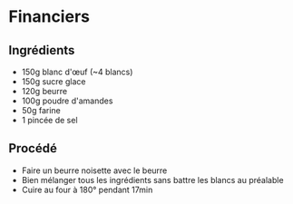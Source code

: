 # Financiers

## Ingrédients
- 150g blanc d'œuf (~4 blancs)
- 150g sucre glace
- 120g beurre
- 100g poudre d'amandes
- 50g farine
- 1 pincée de sel

## Procédé
- Faire un beurre noisette avec le beurre
- Bien mélanger tous les ingrédients sans battre les blancs au préalable
- Cuire au four à 180° pendant 17min
